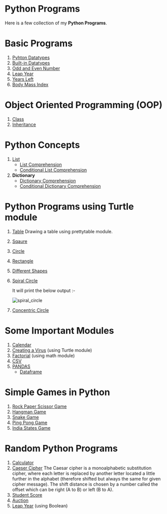 # Python Programs 
Here is a few collection of my **Python Programs**.

# Basic Programs
1. [Pyhton Datatypes](Programs/datatypes.py)
2. [Built-in Datatypes](Programs/function.py)
3. [Odd and Even Number](Programs/odd_or_even.py)
4. [Leap Year](Programs/leap_year.py)
5. [Years Left](Programs/Life_in_days_weeks_months.py)
6. [Body Mass Index](Programs/Body_Mass_Index(BMI).py)

# Object Oriented Programming (OOP)
1. [Class](OOP/classdefination.py)
2. [Inheritance](OOP/inheritance.py)

# Python Concepts
1. [List](concepts/1.list.py)
   - [List Comprehension](concepts/2.list_comprehension.py)
   - [Conditional List Comprehension](concepts/3.conditional_list.py)
2. **Dictionary**
   - [Dictionary Comprehension](concepts/4.dict_comprehension.py)
   - [Conditional Dictionary Comprehension](concepts/5.conditional_dict.py)
# Python Programs using Turtle module
1. [Table](Turtle/Table.py) Drawing a table using prettytable module.
2. [Sqaure](Turtle/Square.py)
3. [Circle](Turtle/Circle.py)
4. [Rectangle](Turtle/rectangle.py)
5. [Different Shapes](Turtle/differentshapes.py)
6. [Spiral Circle](Turtle/spiral_circle.py)

   It will print the below output :-

     ![spiral_circle](https://user-images.githubusercontent.com/105218699/167845824-1c2b24a9-d533-4363-ad65-91d8dd7c1fa6.png)

7. [Concentric Circle](Turtle/concentric_circle.py)

# Some Important Modules
1. [Calendar](Modules/calendar.py)
2. [Creating a Virus](Modules/virus.py) (using Turtle module)
3. [Factorial](Modules/math_module.py) (using math module)
4. [CSV](Modules/csv)
5. [PANDAS](Modules/pandas)
   - [Dataframe](Modules/pandas/dataframe.py)

# Simple Games in Python
1. [Rock Paper Scissor Game](Simple_Game/rock_paper_scissor.py)
2. [Hangman Game](Simple_Game/hangman.py)
3. [Snake Game](Simple_Game/snakegame)
4. [Ping Pong Game](Simple_Game/pingponggame)
5. [India States Game](Simple_Game/India_states_game)

# Random Python Programs
1. [Calculator](Programs/calculator.py)
2. [Caeser Cipher](Programs/caeser_cipher.py) The Caesar cipher is a monoalphabetic substitution cipher, where each letter is replaced by another letter located a little further in the alphabet (therefore shifted but always the same for given cipher message). The shift distance is chosen by a number called the offset which can be right (A to B) or left (B to A).
3. [Student Score](Programs/student_score.py)
4. [Auction](Programs/auction.py)
5. [Leap Year](Programs/leap_year(bool).py) (using Boolean)
